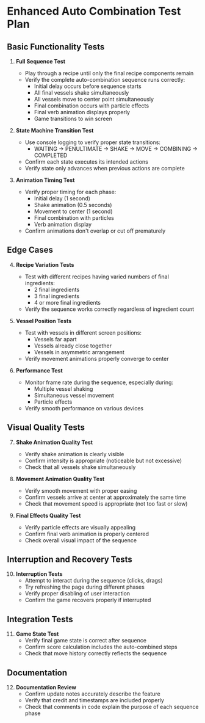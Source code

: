 # Enhanced Auto Combination Test Plan

## Basic Functionality Tests

1. **Full Sequence Test**
   - Play through a recipe until only the final recipe components remain
   - Verify the complete auto-combination sequence runs correctly:
     - Initial delay occurs before sequence starts
     - All final vessels shake simultaneously
     - All vessels move to center point simultaneously
     - Final combination occurs with particle effects
     - Final verb animation displays properly
     - Game transitions to win screen

2. **State Machine Transition Test**
   - Use console logging to verify proper state transitions:
     - WAITING → PENULTIMATE → SHAKE → MOVE → COMBINING → COMPLETED
   - Confirm each state executes its intended actions
   - Verify state only advances when previous actions are complete

3. **Animation Timing Test**
   - Verify proper timing for each phase:
     - Initial delay (1 second)
     - Shake animation (0.5 seconds)
     - Movement to center (1 second)
     - Final combination with particles
     - Verb animation display
   - Confirm animations don't overlap or cut off prematurely

## Edge Cases

4. **Recipe Variation Tests**
   - Test with different recipes having varied numbers of final ingredients:
     - 2 final ingredients
     - 3 final ingredients
     - 4 or more final ingredients
   - Verify the sequence works correctly regardless of ingredient count

5. **Vessel Position Tests**
   - Test with vessels in different screen positions:
     - Vessels far apart
     - Vessels already close together
     - Vessels in asymmetric arrangement
   - Verify movement animations properly converge to center

6. **Performance Test**
   - Monitor frame rate during the sequence, especially during:
     - Multiple vessel shaking
     - Simultaneous vessel movement
     - Particle effects
   - Verify smooth performance on various devices

## Visual Quality Tests

7. **Shake Animation Quality Test**
   - Verify shake animation is clearly visible
   - Confirm intensity is appropriate (noticeable but not excessive)
   - Check that all vessels shake simultaneously

8. **Movement Animation Quality Test**
   - Verify smooth movement with proper easing
   - Confirm vessels arrive at center at approximately the same time
   - Check that movement speed is appropriate (not too fast or slow)

9. **Final Effects Quality Test**
   - Verify particle effects are visually appealing
   - Confirm final verb animation is properly centered
   - Check overall visual impact of the sequence

## Interruption and Recovery Tests

10. **Interruption Tests**
    - Attempt to interact during the sequence (clicks, drags)
    - Try refreshing the page during different phases
    - Verify proper disabling of user interaction
    - Confirm the game recovers properly if interrupted

## Integration Tests

11. **Game State Test**
    - Verify final game state is correct after sequence
    - Confirm score calculation includes the auto-combined steps
    - Check that move history correctly reflects the sequence

## Documentation

12. **Documentation Review**
    - Confirm update notes accurately describe the feature
    - Verify that credit and timestamps are included properly
    - Check that comments in code explain the purpose of each sequence phase 